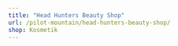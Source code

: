 ```yaml
---
title: "Head Hunters Beauty Shop"
url: /pilot-mountain/head-hunters-beauty-shop/
shop: Kosmetik
---
```

